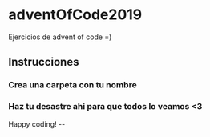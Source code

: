 # adventOfCode2019
Ejercicios de advent of code =)

## Instrucciones
### Crea una carpeta con tu nombre
### Haz tu desastre ahi para que todos lo veamos <3

Happy coding! --

